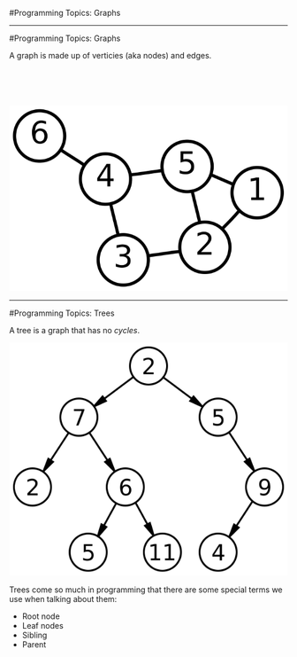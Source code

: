 #Programming Topics: Graphs

---
#Programming Topics: Graphs

A graph is made up of verticies (aka nodes) and edges.

<div style="text-align: center">
<br /><br /><br /><br />
<img src="img/6n-graf.svg" />
</div>

---
#Programming Topics: Trees

A tree is a graph that has no *cycles*.

<div style="text-align: center">
<img src="img/Binary_tree.svg" />
</div>

Trees come so much in programming that there are some special terms we use when talking about them:

* Root node
* Leaf nodes
* Sibling
* Parent
